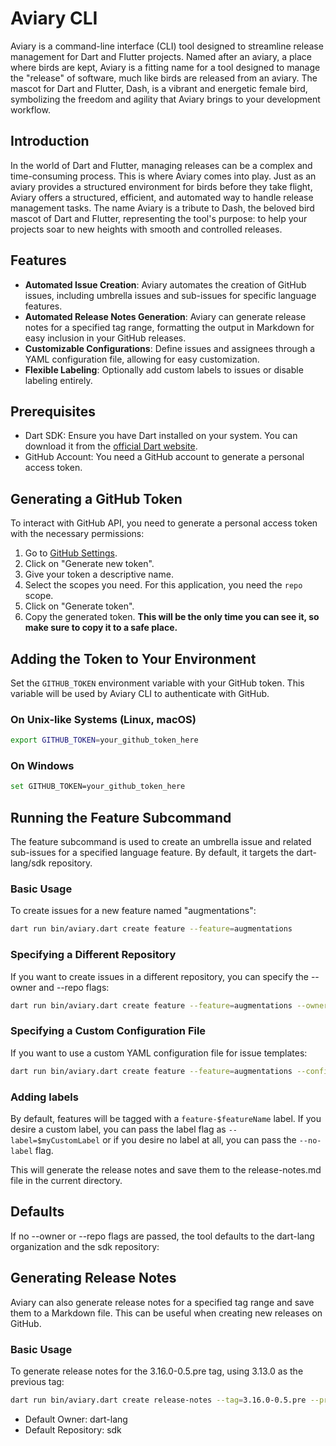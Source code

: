 # Aviary CLI

Aviary is a command-line interface (CLI) tool designed to streamline release management for Dart and Flutter projects. Named after an aviary, a place where birds are kept, Aviary is a fitting name for a tool designed to manage the "release" of software, much like birds are released from an aviary. The mascot for Dart and Flutter, Dash, is a vibrant and energetic female bird, symbolizing the freedom and agility that Aviary brings to your development workflow.

## Introduction

In the world of Dart and Flutter, managing releases can be a complex and time-consuming process. This is where Aviary comes into play. Just as an aviary provides a structured environment for birds before they take flight, Aviary offers a structured, efficient, and automated way to handle release management tasks. The name Aviary is a tribute to Dash, the beloved bird mascot of Dart and Flutter, representing the tool's purpose: to help your projects soar to new heights with smooth and controlled releases.

## Features

- **Automated Issue Creation**: Aviary automates the creation of GitHub issues, including umbrella issues and sub-issues for specific language features.
- **Automated Release Notes Generation**: Aviary can generate release notes for a specified tag range, formatting the output in Markdown for easy inclusion in your GitHub releases.
- **Customizable Configurations**: Define issues and assignees through a YAML configuration file, allowing for easy customization.
- **Flexible Labeling**: Optionally add custom labels to issues or disable labeling entirely.

## Prerequisites

- Dart SDK: Ensure you have Dart installed on your system. You can download it from the [official Dart website](https://dart.dev/get-dart).
- GitHub Account: You need a GitHub account to generate a personal access token.

## Generating a GitHub Token

To interact with GitHub API, you need to generate a personal access token with the necessary permissions:

1. Go to [GitHub Settings](https://github.com/settings/tokens).
2. Click on "Generate new token".
3. Give your token a descriptive name.
4. Select the scopes you need. For this application, you need the `repo` scope.
5. Click on "Generate token".
6. Copy the generated token. **This will be the only time you can see it, so make sure to copy it to a safe place.**

## Adding the Token to Your Environment

Set the `GITHUB_TOKEN` environment variable with your GitHub token. This variable will be used by Aviary CLI to authenticate with GitHub.

### On Unix-like Systems (Linux, macOS)

```sh
export GITHUB_TOKEN=your_github_token_here
```

### On Windows

```sh
set GITHUB_TOKEN=your_github_token_here
```

## Running the Feature Subcommand
The feature subcommand is used to create an umbrella issue and related sub-issues for a specified language feature. By default, it targets the dart-lang/sdk repository.

### Basic Usage
To create issues for a new feature named "augmentations":

```sh
dart run bin/aviary.dart create feature --feature=augmentations
```

### Specifying a Different Repository
If you want to create issues in a different repository, you can specify the --owner and --repo flags:

```sh
dart run bin/aviary.dart create feature --feature=augmentations --owner=itsjustkevin --repo=public-project
```

### Specifying a Custom Configuration File
If you want to use a custom YAML configuration file for issue templates:

```sh
dart run bin/aviary.dart create feature --feature=augmentations --config=path/to/your/config.yaml
```

### Adding labels

By default, features will be tagged with a `feature-$featureName` label.  If you desire a custom label, you can pass the label flag as `--label=$myCustomLabel` or if you desire no label at all, you can pass the `--no-label` flag.

This will generate the release notes and save them to the release-notes.md file in the current directory.

## Defaults
If no --owner or --repo flags are passed, the tool defaults to the dart-lang organization and the sdk repository:

## Generating Release Notes
Aviary can also generate release notes for a specified tag range and save them to a Markdown file. This can be useful when creating new releases on GitHub.
### Basic Usage
To generate release notes for the 3.16.0-0.5.pre tag, using 3.13.0 as the previous tag:
```sh
dart run bin/aviary.dart create release-notes --tag=3.16.0-0.5.pre --previous-tag=3.13.0
```

- Default Owner: dart-lang
- Default Repository: sdk
